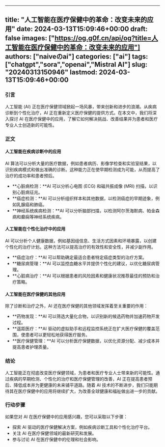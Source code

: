 
---
title: "人工智能在医疗保健中的革命：改变未来的应用"
date: 2024-03-13T15:09:46+00:00
draft: false
images: ["https://og.g0f.cn/api/og?title=人工智能在医疗保健中的革命：改变未来的应用"]
authors: ["naiveのai"]
categories: ["ai"]
tags: ["chatgpt","sora","openai","Mistral AI"]
slug: "20240313150946"
lastmod: 2024-03-13T15:09:46+00:00
---
### 引言

人工智能 (AI) 正在医疗保健领域掀起一场风暴，带来创新和进步的浪潮。从疾病诊断到个性化治疗，AI 正在重新定义医疗保健的提供方式。在本文中，我们将深入探讨 AI 在医疗保健中的应用，了解它如何解决挑战、改善结果并为患者和医疗专业人士创造新的可能性。

### 正文

#### 人工智能在疾病诊断中的应用

AI 算法可以分析大量的医疗数据，例如患者病历、影像学检查和实验室结果，以识别疾病模式和做出准确的诊断。这种能力正在使早期检测成为可能，从而提高了治疗的成功率和患者预后。

* **心脏病检测：**AI 可以分析心电图 (ECG) 和磁共振成像 (MRI) 扫描，以识别心脏病征兆。
* **癌症检测：**AI 可以分析组织样本和其他数据，以检测癌症的早期迹象，例如乳腺癌和肺癌。
* **神经系统疾病检测：**AI 可以分析脑部扫描，以检测阿尔茨海默病、帕金森病和癫痫等神经系统疾病。

#### 人工智能在个性化治疗中的应用

AI 可以分析个人健康数据，例如基因组信息、生活方式因素和环境暴露，以创建个性化的治疗计划。这种方法可以提高治疗的有效性和安全性，并减少副作用。

* **癌症治疗：**AI 可以帮助确定最适合患者特定癌症类型的治疗方案。
* **糖尿病管理：**AI 可以监控血糖水平并提供个性化的建议，以优化糖尿病管理。
* **心脏病治疗：**AI 可以根据患者的风险因素和健康状况推荐最佳的预防和治疗策略。

#### 人工智能在医疗保健的其他应用

除了诊断和治疗之外，AI 还在医疗保健的其他领域发挥着至关重要的作用：

* **药物发现：**AI 可以筛选大量化合物，以识别新的候选药物并加速药物开发过程。
* **遥距医疗：**AI 驱动的虚拟助手和远程监控系统正在扩大医疗保健的覆盖范围，使患者可以更轻松地获得医疗服务。
* **医疗保健管理：**AI 可以分析医疗保健数据，以优化资源分配、减少成本并提高患者护理质量。

### 结论

人工智能正在彻底改变医疗保健领域，为患者和医疗专业人士带来新的可能性。通过疾病的早期检测、个性化的治疗和医疗保健管理的改善，AI 正在提高患者预后、降低成本并为更健康的未来铺平道路。随着 AI 技术的不断进步，我们只能期待其在医疗保健中的应用将继续扩大，为改善全球健康和福祉做出进一步的贡献。

### 行动步骤

如果您对 AI 在医疗保健中的应用感兴趣，您可以采取以下步骤：

* 探索 AI 驱动的医疗保健解决方案，例如疾病诊断工具和个性化治疗平台。
* 关注 AI 在医疗保健领域的最新研究和发展。
* 参与讨论 AI 在医疗保健中的伦理和社会影响。